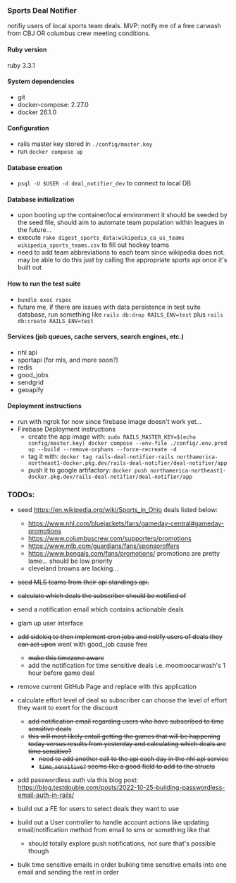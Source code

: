 ### Sports Deal Notifier
notifiy users of local sports team deals.
MVP: notify me of a free carwash from CBJ OR columbus crew meeting conditions.

#### Ruby version
ruby 3.3.1

#### System dependencies
- git
- docker-compose: 2.27.0
- docker 26.1.0

#### Configuration
- rails master key stored in `./config/master.key`
- run `docker compose up`

#### Database creation
- `psql -U $USER -d deal_notifier_dev` to connect to local DB

#### Database initialization
- upon booting up the container/local environment it should be seeded by the seed file, should aim to automate team population within leagues in the future...
- execute `rake digest_sports_data:wikipedia_ca_us_teams wikipedia_sports_teams.csv` to fill out hockey teams
- need to add team abbreviations to each team since wikipedia does not. may be able to do this just by calling the appropriate sports api once it's built out

#### How to run the test suite
- `bundle exec rspec`
- future me, if there are issues with data persistence in test suite database, run something like `rails db:drop RAILS_ENV=test` plus `rails db:create RAILS_ENV=test`

#### Services (job queues, cache servers, search engines, etc.)
- nhl api
- sportapi (for mls, and more soon?)
- redis
- good_jobs
- sendgrid
- geoapify

#### Deployment instructions
- run with ngrok for now since firebase image doesn't work yet...
- Firebase Deployment instructions
  - create the app image with: `sudo RAILS_MASTER_KEY=$(echo config/master.key) docker compose --env-file ./config/.env.prod up --build --remove-orphans --force-recreate -d`
  - tag it with: `docker tag rails-deal-notifier-rails northamerica-northeast1-docker.pkg.dev/rails-deal-notifier/deal-notifier/app`
  - push it to google artifactory: `docker push northamerica-northeast1-docker.pkg.dev/rails-deal-notifier/deal-notifier/app`

### TODOs:
* seed https://en.wikipedia.org/wiki/Sports_in_Ohio deals listed below:
  * https://www.nhl.com/bluejackets/fans/gameday-central#gameday-promotions
  * https://www.columbuscrew.com/supporters/promotions
  * https://www.mlb.com/guardians/fans/sponsoroffers
  * https://www.bengals.com/fans/promotions/ promotions are pretty lame... should be low priority
  * cleveland browns are lacking...

* ~~seed MLS teams from their api standings api.~~
* ~~calculate which deals the subscriber should be notified of~~
* send a notification email which contains actionable deals
* glam up user interface
* ~~add sidekiq to then implement cron jobs and notify users of deals they can act upon~~ went with good_job cause free
  * ~~make this timezone aware~~
  * add the notification for time sensitive deals i.e. moomoocarwash's 1 hour before game deal
* remove current GitHub Page and replace with this application
* calculate effort level of deal so subscriber can choose the level of effort they want to exert for the discount
  * ~~add notification email regarding users who have subscribed to time sensitive deals~~
  * ~~this will most likely entail getting the games that will be happening today versus results from yesterday and calculating which deals are time sensitive?~~
    * ~~need to add another call to the api each day in the nhl api service~~
    * ~~`time_sensitive?` seems like a good field to add to the structs~~
* add passwordless auth via this blog post: https://blog.testdouble.com/posts/2022-10-25-building-passwordless-email-auth-in-rails/
* build out a FE for users to select deals they want to use
* build out a User controller to handle account actions like updating email/notification method from email to sms or something like that
  * should totally explore push notifications, not sure that's possible though
* bulk time sensitive emails in order bulking time sensitive emails into one email and sending the rest in order
